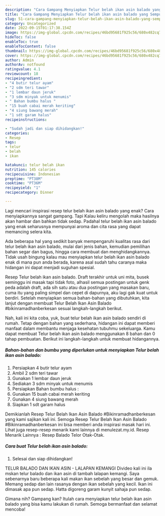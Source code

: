 ```yaml
---
description: "Cara Gampang Menyiapkan Telur belah ikan asin balado yang Sempurna, Buat Buka Puasa Sempurna"
title: "Cara Gampang Menyiapkan Telur belah ikan asin balado yang Sempurna, Buat Buka Puasa Sempurna"
slug: 51-cara-gampang-menyiapkan-telur-belah-ikan-asin-balado-yang-sempurna-buat-buka-puasa-sempurna
category: Uncategorized
date: 2022-09-15T01:17:38.154Z
image: https://img-global.cpcdn.com/recipes/46bd95681f925c56/680x482cq70/telur-belah-ikan-asin-balado-foto-resep-utama.jpg
hideToc: false
enableToc: true
enableTocContent: false
thumbnail: https://img-global.cpcdn.com/recipes/46bd95681f925c56/680x482cq70/telur-belah-ikan-asin-balado-foto-resep-utama.jpg
cover: https://img-global.cpcdn.com/recipes/46bd95681f925c56/680x482cq70/telur-belah-ikan-asin-balado-foto-resep-utama.jpg
author: Admin
authorAv: notfound
ratingvalue: 4.1
reviewcount: 18
recipeingredient:
- "4 butir telur ayam"
- "2 sdm teri tawar"
- "1 lembar daun jeruk"
- "3 sdm minyak untuk menumis"
- " Bahan bumbu halus "
- "15 buah cabai merah keriting"
- "4 siung bawang merah"
- "1 sdt garam halus"
recipeinstructions:

- "Sudah jadi dan siap dihidangkan!"
categories:
- Resep
tags:
- telur
- belah
- ikan

katakunci: telur belah ikan 
nutrition: 145 calories
recipecuisine: Indonesian
preptime: "PT38M"
cooktime: "PT36M"
recipeyield: "1"
recipecategory: Dinner

---
```



Lagi mencari inspirasi resep telur belah ikan asin balado yang enak? Cara menyiapkannya sangat gampang. Tapi Kalau keliru mengolah maka hasilnya akan hambar dan bahkan tidak sedap. Padahal telur belah ikan asin balado yang enak seharusnya mempunyai aroma dan cita rasa yang dapat memancing selera kita.


Ada beberapa hal yang sedikit banyak mempengaruhi kualitas rasa dari telur belah ikan asin balado, mulai dari jenis bahan, kemudian pemilihan bahan segar dan bagus, hingga cara membuat dan menghidangkannya. Tidak usah bingung kalau mau menyiapkan telur belah ikan asin balado enak di mana pun anda berada, karena asal sudah tahu caranya maka hidangan ini dapat menjadi suguhan spesial.

Resep Telur belah ikan asin balado. Draft terakhir untuk uni mita, busek seminggu ini masak tapi tidak foto, alhasil semua postingan untuk genk peda adalah draft, ada sih satu atau dua postingan yang masakan baru, cuma itu yang paling simpel dan cepet di dapurnya, aku lagi gak kuat untuk berdiri. Setelah menyiapkan semua bahan-bahan yang dibutuhkan, kita lanjut dengan membuat Telur Belah Ikan Asin Balado #bikinramadhanberkesan sesuai langkah-langkah berikut.


Nah, kali ini kita coba, yuk, buat telur belah ikan asin balado sendiri di rumah. Tetap dengan bahan yang sederhana, hidangan ini dapat memberi manfaat dalam membantu menjaga kesehatan tubuhmu sekeluarga. Kamu dapat membuat Telur belah ikan asin balado menggunakan 8 bahan dan 0 tahap pembuatan. Berikut ini langkah-langkah untuk membuat hidangannya.

<!--inarticleads1-->

##### Bahan-bahan dan bumbu yang diperlukan untuk menyiapkan Telur belah ikan asin balado:

1. Persiapkan 4 butir telur ayam
1. Ambil 2 sdm teri tawar
1. Gunakan 1 lembar daun jeruk
1. Sediakan 3 sdm minyak untuk menumis
1. Persiapkan  Bahan bumbu halus :
1. Gunakan 15 buah cabai merah keriting
1. Gunakan 4 siung bawang merah
1. Siapkan 1 sdt garam halus


Demikianlah Resep Telur Belah Ikan Asin Balado #Bikinramadhanberkesan yang kami sajikan kali ini. Semoga Resep Telur Belah Ikan Asin Balado #Bikinramadhanberkesan ini bisa memberi anda inspirasi masak hari ini. Lihat juga resep-resep menarik kami lainnya di menulezat.my.id. Resep Menarik Lainnya : Resep Balado Telor Otak-Otak. 

<!--inarticleads2-->

##### Cara buat Telur belah ikan asin balado:


1. Selesai dan siap dihidangkan!

TELUR BALADO DAN IKAN ASIN - LALAPAN KEMANGI Divideo kali ini ila mskan telur balado dan ikan asin di tambah lalapan kemangi. Saya sebenarnya baru beberapa kali makan ikan sebelah yang besar dan gemuk. Memang sedap dan lain rasanya dengan ikan sebelah yang kecil. Ikan ini dimasak apa pun sedap. Hatta digoreng garam kunyit sahaja pun sedap. 

Gimana nih? Gampang kan? Itulah cara menyiapkan telur belah ikan asin balado yang bisa kamu lakukan di rumah. Semoga bermanfaat dan selamat mencoba!
